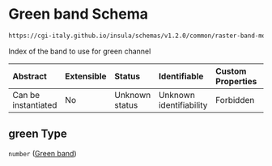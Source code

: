 # Green band Schema

```txt
https://cgi-italy.github.io/insula/schemas/v1.2.0/common/raster-band-mode-config.schema.json#/$defs/rasterBandCombinationRenderModeConfig/properties/green
```

Index of the band to use for green channel

| Abstract            | Extensible | Status         | Identifiable            | Custom Properties | Additional Properties | Access Restrictions | Defined In                                                                                                         |
| :------------------ | :--------- | :------------- | :---------------------- | :---------------- | :-------------------- | :------------------ | :----------------------------------------------------------------------------------------------------------------- |
| Can be instantiated | No         | Unknown status | Unknown identifiability | Forbidden         | Allowed               | none                | [raster-band-mode-config.schema.json\*](schemas/common/raster-band-mode-config.schema.json) |

## green Type

`number` ([Green band](raster-band-mode-config-defs-band-combination-render-mode-config-properties-green-band.md))
